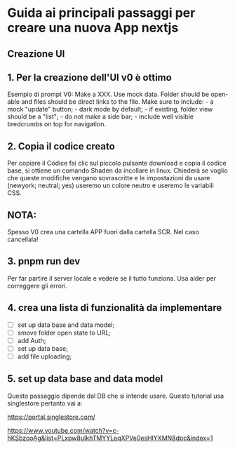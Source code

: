 # Guida ai principali passaggi per creare una nuova App nextjs

## Creazione UI

## 1. Per la creazione dell'UI v0 è ottimo

Esempio di prompt V0:
Make a XXX. Use mock data. Folder should be open-able and files should be direct links to the file. Make sure to include: - a mock "update" button; - dark mode by default; - if existing, folder view should be a "list"; - do not make a side bar; - include well visible bredcrumbs on top for navigation.

## 2. Copia il codice creato

Per copiare il Codice fai clic sul piccolo pulsante download e copia il codice base, si ottiene un comando Shaden da incollare in linux.
Chiederà se voglio che queste modifiche vengano sovrascritte e le impostazioni da usare (newyork; neutral; yes) useremo un colore neutro e useremo le variabili CSS.

## NOTA:

Spesso V0 crea una cartella APP fuori dalla cartella SCR. Nel caso cancellala!

## 3. pnpm run dev

Per far partire il server locale e vedere se il tutto funziona.
Usa aider per correggere gli errori.

## 4. crea una lista di funzionalità da implementare

- [ ] set up data base and data model;
- [ ] smove folder open state to URL;
- [ ] add Auth;
- [ ] set up data base;
- [ ] add file uploading;

## 5. set up data base and data model

Questo passaggio dipende dal DB che si intende usare.
Questo tutorial usa singlestore pertanto vai a:

https://portal.singlestore.com/

https://www.youtube.com/watch?v=c-hKSbzooAg&list=PLxpw8uIkhTMYYLeqXPVe0esHlYXMN8dpc&index=1
